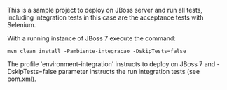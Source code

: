 This is a sample project to deploy on JBoss server and run all tests, including integration tests in this case are the acceptance tests with Selenium. 

With a running instance of JBoss 7 execute the command:

`mvn clean install -Pambiente-integracao -DskipTests=false`

The profile 'environment-integration' instructs to deploy on JBoss 7 and -DskipTests=false parameter instructs the run integration tests (see pom.xml).